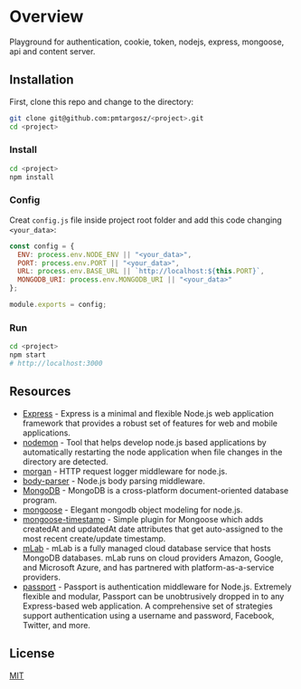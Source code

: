 # Overview

Playground for authentication, cookie, token, nodejs, express, mongoose, api and content server.

## Installation

First, clone this repo and change to the directory:

```bash
git clone git@github.com:pmtargosz/<project>.git
cd <project>
```

### Install

```bash
cd <project>
npm install
```

### Config

Creat `config.js` file inside project root folder and add this code changing `<your_data>`:

```js
const config = {
  ENV: process.env.NODE_ENV || "<your_data>",
  PORT: process.env.PORT || "<your_data>",
  URL: process.env.BASE_URL || `http://localhost:${this.PORT}`,
  MONGODB_URI: process.env.MONGODB_URI || "<your_data>"
};

module.exports = config;
```

### Run

```bash
cd <project>
npm start
# http://localhost:3000
```

## Resources

- [Express](https://expressjs.com/) - Express is a minimal and flexible Node.js web application framework that provides a robust set of features for web and mobile applications.
- [nodemon](https://github.com/remy/nodemon) - Tool that helps develop node.js based applications by automatically restarting the node application when file changes in the directory are detected.
- [morgan](https://github.com/expressjs/morgan) - HTTP request logger middleware for node.js.
- [body-parser](https://www.npmjs.com/package/body-parser) - Node.js body parsing middleware.
- [MongoDB](https://www.mongodb.com/) - MongoDB is a cross-platform document-oriented database program.
- [mongoose](https://mongoosejs.com/) - Elegant mongodb object modeling for node.js.
- [mongoose-timestamp](https://www.npmjs.com/package/mongoose-timestamp) - Simple plugin for Mongoose which adds createdAt and updatedAt date attributes that get auto-assigned to the most recent create/update timestamp.
- [mLab](https://mlab.com) - mLab is a fully managed cloud database service that hosts MongoDB databases. mLab runs on cloud providers Amazon, Google, and Microsoft Azure, and has partnered with platform-as-a-service providers.
- [passport](http://www.passportjs.org/) - Passport is authentication middleware for Node.js. Extremely flexible and modular, Passport can be unobtrusively dropped in to any Express-based web application. A comprehensive set of strategies support authentication using a username and password, Facebook, Twitter, and more.

## License

[MIT](https://opensource.org/licenses/MIT)
